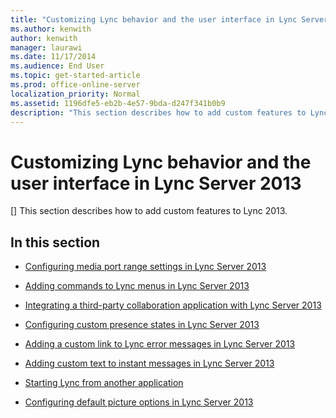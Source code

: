 ```yaml
---
title: "Customizing Lync behavior and the user interface in Lync Server 2013"
ms.author: kenwith
author: kenwith
manager: laurawi
ms.date: 11/17/2014
ms.audience: End User
ms.topic: get-started-article
ms.prod: office-online-server
localization_priority: Normal
ms.assetid: 1196dfe5-eb2b-4e57-9bda-d247f341b0b9
description: "This section describes how to add custom features to Lync 2013."
---
```


# Customizing Lync behavior and the user interface in Lync Server 2013
[]
This section describes how to add custom features to Lync 2013.
  
## In this section

- [Configuring media port range settings in Lync Server 2013](configuring-media-port-range-settings.md)
    
- [Adding commands to Lync menus in Lync Server 2013](adding-commands-to-lync-menus.md)
    
- [Integrating a third-party collaboration application with Lync Server 2013](integrating-a-third-party-collaboration-application-with-lync.md)
    
- [Configuring custom presence states in Lync Server 2013](configuring-custom-presence-states.md)
    
- [Adding a custom link to Lync error messages in Lync Server 2013](adding-a-custom-link-to-lync-error-messages.md)
    
- [Adding custom text to instant messages in Lync Server 2013](adding-custom-text-to-instant-messages.md)
    
- [Starting Lync from another application](starting-lync-from-another-application.md)
    
- [Configuring default picture options in Lync Server 2013](configuring-default-picture-options.md)
    

